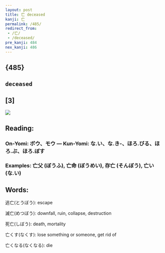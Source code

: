 ```yaml
---
layout: post
title: 亡 deceased
kanji: 亡
permalink: /485/
redirect_from:
 - /亡/
 - /deceased/
pre_kanji: 484
nex_kanji: 486
---
```


## {485}

## `deceased`

## [3]

<div class="stroke"><img src="E4BAA1.png" /></div>

## Reading:

### On-Yomi: ボウ、モウ &mdash; Kun-Yomi: な.い、な.き-、ほろ.びる、ほろ.ぶ、ほろ.ぼす

### Examples: 亡父 (ぼうふ), 亡命 (ぼうめい), 存亡 (そんぼう), 亡い (な.い)

## Words:

逃亡(とうぼう): escape

滅亡(めつぼう): downfall, ruin, collapse, destruction

死亡(しぼう): death, mortality

亡くす(なくす): lose something or someone, get rid of

亡くなる(なくなる): die

